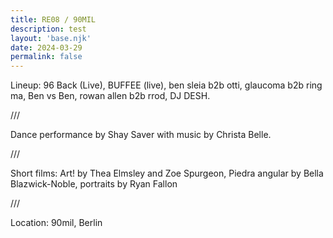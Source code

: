 ```yaml
---
title: RE08 / 90MIL
description: test
layout: 'base.njk'
date: 2024-03-29
permalink: false
---
```


Lineup: 96 Back (Live), BUFFEE (live), ben sleia b2b otti, glaucoma b2b ring ma, Ben vs Ben, rowan allen b2b rrod, DJ DESH.

///

Dance performance by Shay Saver with music by Christa Belle.

///

Short films: Art! by Thea Elmsley and Zoe Spurgeon, Piedra angular by Bella Blazwick-Noble, portraits by Ryan Fallon

///

Location: 90mil, Berlin